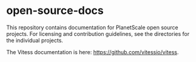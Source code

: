 # open-source-docs

This repository contains documentation for PlanetScale open source projects. For licensing and contribution guidelines, see the directories for the individual projects.

The Vitess documentation is here: https://github.com/vitessio/vitess.
